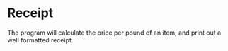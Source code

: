 # Receipt
The program will calculate the price per pound of an item, and print out a well formatted receipt.
